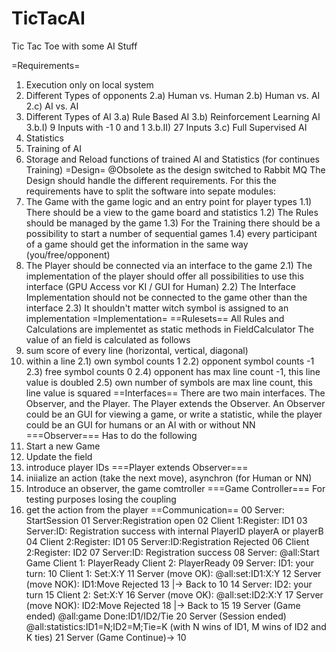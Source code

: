 # TicTacAI
Tic Tac Toe with some AI Stuff

=Requirements=
1) Execution only on local system
2) Different Types of opponents
2.a) Human vs. Human
2.b) Human vs. AI
2.c) AI vs. AI
3) Different Types of AI
3.a) Rule Based AI
3.b) Reinforcement Learning AI
3.b.I) 9 Inputs with -1 0 and 1
3.b.II) 27 Inputs
3.c) Full Supervised AI
4) Statistics
5) Training of AI
6) Storage and Reload functions of trained AI and Statistics (for continues Training)
=Design=
@Obsolete as the design switched to Rabbit MQ
The Design should handle the different requirements. For this the requirements have to split the software into sepate modules:
1) The Game with the game logic and an entry point for player types
1.1) There should be a view to the game board and statistics
1.2) The Rules should be managed by the game
1.3) For the Training there should be a possibility to start a number of sequential games
1.4) every participant of a game should get the information in the same way (you/free/opponent)
2) The Player should be connected via an interface to the game
2.1) The implementation of the player should offer all possibilities to use this interface (GPU Access vor KI / GUI for Human)
2.2) The Interface Implementation should not be connected to the game other than the interface
2.3) It shouldn't matter witch symbol is assigned to an implementation
=Implementation=
==Rulesets==
All Rules and Calculations are implementet as static methods in FieldCalculator
The value of an field is calculated as follows
1) sum score of every line (horizontal, vertical, diagonal)
2) within a line 
2.1) own symbol counts 1
2.2) opponent symbol counts -1
2.3) free symbol counts 0
2.4) opponent has max line count -1, this line value is doubled
2.5) own number of symbols are max line count, this line value is squared
==Interfaces==
There are two main interfaces. The Observer, and the Player. The Player extends the Observer.
An Observer could be an GUI for viewing a game, or write a statistic, while the player could be an GUI for humans or an AI with or without NN
===Observer===
Has to do the following
1) Start a new Game
2) Update the field
3) introduce player IDs
===Player extends Observer===
1) iniialize an action (take the next move), asynchron (for Human or NN)
2) Introduce an observer, the game comtroller
===Game Controller===
For testing purposes losing the coupling
1) get the action from the player
==Communication==
00 Server: StartSession
01 Server:Registration open
02 Client 1:Register: ID1
03 Server:ID: Registration success with internal PlayerID playerA or playerB
04 Client 2:Register: ID1
05 Server:ID:Registration Rejected
06 Client 2:Register: ID2
07 Server:ID: Registration success
08 Server: @all:Start Game
Client 1: PlayerReady
Client 2: PlayerReady
09 Server: ID1: your turn:
10 Client 1: Set:X:Y
11 Server (move OK): @all:set:ID1:X:Y
12 Server (move NOK): ID1:Move Rejected
13 |-> Back to 10
14 Server: ID2: your turn
15 Client 2: Set:X:Y
16 Server (move OK): @all:set:ID2:X:Y
17 Server (move NOK): ID2:Move Rejected
18 |-> Back to 15
19 Server (Game ended) @all:game Done:ID1/ID2/Tie
20 Server (Session ended) @all:statistics:ID1=N;ID2=M;Tie=K (with N wins of ID1, M wins of ID2 and K ties)
21 Server (Game Continue)-> 10


